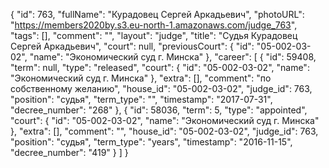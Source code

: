 {
    "id": 763,
    "fullName": "Курадовец Сергей Аркадьевич",
    "photoURL": "https://members2020by.s3.eu-north-1.amazonaws.com/judge_763",
    "tags": [],
    "comment": "",
    "layout": "judge",
    "title": "Судья Курадовец Сергей Аркадьевич",
    "court": null,
    "previousCourt": {
        "id": "05-002-03-02",
        "name": "Экономический суд г. Минска"
    },
    "career": [
        {
            "id": 59408,
            "term": null,
            "type": "released",
            "court": {
                "id": "05-002-03-02",
                "name": "Экономический суд г. Минска"
            },
            "extra": [],
            "comment": "по собственному желанию",
            "house_id": "05-002-03-02",
            "judge_id": 763,
            "position": "судья",
            "term_type": "",
            "timestamp": "2017-07-31",
            "decree_number": "268"
        },
        {
            "id": 58036,
            "term": 5,
            "type": "appointed",
            "court": {
                "id": "05-002-03-02",
                "name": "Экономический суд г. Минска"
            },
            "extra": [],
            "comment": "",
            "house_id": "05-002-03-02",
            "judge_id": 763,
            "position": "судья",
            "term_type": "years",
            "timestamp": "2016-11-15",
            "decree_number": "419"
        }
    ]
}